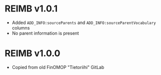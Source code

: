 # REIMB v1.0.1

- Added `ADD_INFO:sourceParents` and `ADD_INFO:sourceParentVocabulary` columns
- No parent information is present

# REIMB v1.0.0

- Copied from old FinOMOP "Tietoriihi" GitLab

